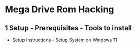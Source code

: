 # Mega Drive Rom Hacking

## 1 Setup - Prerequisites - Tools to install

* Setup Instructions - [Setup System on Windows 11](1-Setup.md)